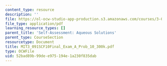 ```yaml
---
content_type: resource
description: ''
file: https://ol-ocw-studio-app-production.s3.amazonaws.com/courses/3-091sc-introduction-to-solid-state-chemistry-fall-2010/52bad89b99dee975194e1a230f835dab_MIT3_091SCF10Final_Exam_A_Prob_10_300k.pdf
file_type: application/pdf
learning_resource_types: []
parent_title: 'Self-Assessment: Aqueous Solutions'
parent_type: CourseSection
resourcetype: Document
title: MIT3_091SCF10Final_Exam_A_Prob_10_300k.pdf
type: OCWFile
uid: 52bad89b-99de-e975-194e-1a230f835dab
---
```

